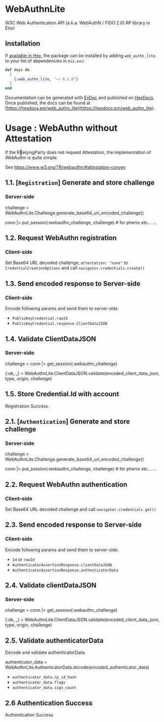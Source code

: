 # WebAuthnLite

W3C Web Authentication API (a.k.a. WebAuthN / FIDO 2.0) RP library in Elixir

## Installation

If [available in Hex](https://hex.pm/docs/publish), the package can be installed
by adding `web_authn_lite` to your list of dependencies in `mix.exs`:

```elixir
def deps do
  [
    {:web_authn_lite, "~> 0.1.0"}
  ]
end
```

Documentation can be generated with [ExDoc](https://github.com/elixir-lang/ex_doc)
and published on [HexDocs](https://hexdocs.pm). Once published, the docs can
be found at [https://hexdocs.pm/web_authn_lite](https://hexdocs.pm/web_authn_lite).

# Usage : WebAuthn without Attestation

If the RelyingParty does not request Attestation, the implementation of WebAuthn is quite simple.

See https://www.w3.org/TR/webauthn/#attestation-convey

## 1.1. [`Registration`] Generate and store challenge

### Server-side

challenge = WebAuthnLite.Challenge.generate_base64_url_encoded_challenge()

conn
|> put_session(:webauthn_challenge, challenge) # for phenix etc...
...

## 1.2. Request WebAuthn registration

### Client-side

Set Base64 URL decoded challenge, `attestation: "none"` to `CredentialCreationOptions` and call `navigator.credentials.create()`

## 1.3. Send encoded response to Server-side

### Client-side

Encode following params and send them to server-side.

* `PublicKeyCredential.rawId`
* `PublicKeyCredential.response.ClientDataJSON`

## 1.4. Validate ClientDataJSON

### Server-side

challenge = conn |> get_session(:webauthn_challenge)

{:ok, _} = WebAuthnLite.ClientDataJSON.validate(encoded_client_data_json, type, origin, challenge)

## 1.5. Store Credential.Id with account

Registration Success.

## 2.1. [`Authentication`] Generate and store challenge

### Server-side

challenge = WebAuthnLite.Challenge.generate_base64_url_encoded_challenge()

conn
|> put_session(:webauthn_challenge, challenge) # for phenix etc...
...

## 2.2. Request WebAuthn authentication

### Client-side

Set Base64 URL decoded challenge and call `navigator.credentials.get()`

## 2.3. Send encoded response to Server-side

### Client-side

Encode following params and send them to server-side.

* `Id` or `rawId`
* `AuthenticatorAssertionResponse.clientDataJSON`
* `AuthenticatorAssertionResponse.authenticatorData`

## 2.4. Validate clientDataJSON

### Server-side

challenge = conn |> get_session(:webauthn_challenge)

{:ok, _} = WebAuthnLite.ClientDataJSON.validate(encoded_client_data_json, type, origin, challenge)

## 2.5. Validate authenticatorData

Decode and validate authenticatorData.

authenticator_data = WebAuthnLite.AuthenticatorData.decode(encoded_authenticator_data)

* `authenticator_data.rp_id_hash`
* `authenticator_data.flags`
* `authenticator_data.sign_count`

## 2.6 Authentication Success

Authentication Success